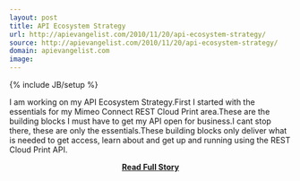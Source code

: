 ```yaml
---
layout: post
title: API Ecosystem Strategy
url: http://apievangelist.com/2010/11/20/api-ecosystem-strategy/
source: http://apievangelist.com/2010/11/20/api-ecosystem-strategy/
domain: apievangelist.com
image: 
---
```

{% include JB/setup %}<p>I am working on my API Ecosystem Strategy.First I started with the essentials for my Mimeo Connect REST Cloud Print area.These are the building blocks I must have to get my API open for business.I cant stop there, these are only the essentials.These building blocks only deliver what is needed to get access, learn about and get up and running using the REST Cloud Print API.</p>
<center><p><a href="http://apievangelist.com/2010/11/20/api-ecosystem-strategy/" style='padding:25px; font-sze:18px; font-weight: bold;'>Read Full Story</a></p></center>
